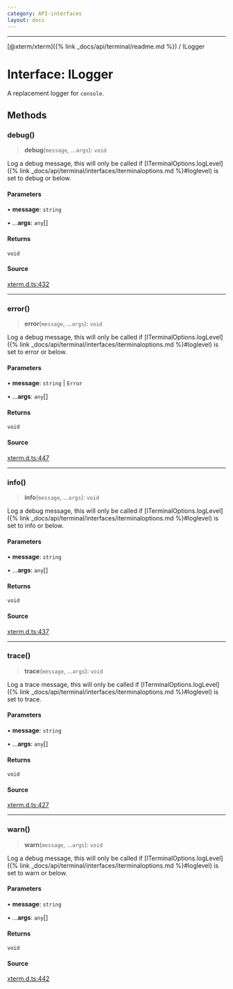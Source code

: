 ```yaml
---
category: API-interfaces
layout: docs
---
```



***

[@xterm/xterm]({% link _docs/api/terminal/readme.md %}) / ILogger

# Interface: ILogger

A replacement logger for `console`.

## Methods

### debug()

> **debug**(`message`, ...`args`): `void`

Log a debug message, this will only be called if
[ITerminalOptions.logLevel]({% link _docs/api/terminal/interfaces/iterminaloptions.md %}#loglevel) is set to debug or below.

#### Parameters

• **message**: `string`

• ...**args**: `any`[]

#### Returns

`void`

#### Source

[xterm.d.ts:432](https://github.com/xtermjs/xterm.js/blob/5.5.0/typings/xterm.d.ts#L432)

***

### error()

> **error**(`message`, ...`args`): `void`

Log a debug message, this will only be called if
[ITerminalOptions.logLevel]({% link _docs/api/terminal/interfaces/iterminaloptions.md %}#loglevel) is set to error or below.

#### Parameters

• **message**: `string` \| `Error`

• ...**args**: `any`[]

#### Returns

`void`

#### Source

[xterm.d.ts:447](https://github.com/xtermjs/xterm.js/blob/5.5.0/typings/xterm.d.ts#L447)

***

### info()

> **info**(`message`, ...`args`): `void`

Log a debug message, this will only be called if
[ITerminalOptions.logLevel]({% link _docs/api/terminal/interfaces/iterminaloptions.md %}#loglevel) is set to info or below.

#### Parameters

• **message**: `string`

• ...**args**: `any`[]

#### Returns

`void`

#### Source

[xterm.d.ts:437](https://github.com/xtermjs/xterm.js/blob/5.5.0/typings/xterm.d.ts#L437)

***

### trace()

> **trace**(`message`, ...`args`): `void`

Log a trace message, this will only be called if
[ITerminalOptions.logLevel]({% link _docs/api/terminal/interfaces/iterminaloptions.md %}#loglevel) is set to trace.

#### Parameters

• **message**: `string`

• ...**args**: `any`[]

#### Returns

`void`

#### Source

[xterm.d.ts:427](https://github.com/xtermjs/xterm.js/blob/5.5.0/typings/xterm.d.ts#L427)

***

### warn()

> **warn**(`message`, ...`args`): `void`

Log a debug message, this will only be called if
[ITerminalOptions.logLevel]({% link _docs/api/terminal/interfaces/iterminaloptions.md %}#loglevel) is set to warn or below.

#### Parameters

• **message**: `string`

• ...**args**: `any`[]

#### Returns

`void`

#### Source

[xterm.d.ts:442](https://github.com/xtermjs/xterm.js/blob/5.5.0/typings/xterm.d.ts#L442)
